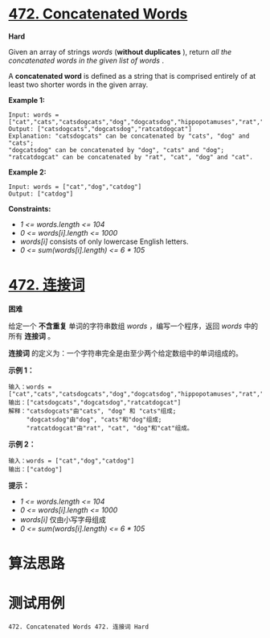 # [472. Concatenated Words][enTitle]

**Hard**

Given an array of strings  *words*  (**without duplicates** ), return  *all the concatenated words in the given list of*   *words* .

A **concatenated word**  is defined as a string that is comprised entirely of at least two shorter words in the given array.



**Example 1:** 

```
Input: words = ["cat","cats","catsdogcats","dog","dogcatsdog","hippopotamuses","rat","ratcatdogcat"]
Output: ["catsdogcats","dogcatsdog","ratcatdogcat"]
Explanation: "catsdogcats" can be concatenated by "cats", "dog" and "cats"; 
"dogcatsdog" can be concatenated by "dog", "cats" and "dog"; 
"ratcatdogcat" can be concatenated by "rat", "cat", "dog" and "cat".
```

**Example 2:** 

```
Input: words = ["cat","dog","catdog"]
Output: ["catdog"]

```



**Constraints:** 

-  *1 <= words.length <= 104*  
-  *0 <= words[i].length <= 1000*  
-  *words[i]*  consists of only lowercase English letters. 
-  *0 <= sum(words[i].length) <= 6 * 105* 


# [472. 连接词][cnTitle]

**困难**

给定一个 **不含重复** 单词的字符串数组  *words*  ，编写一个程序，返回  *words*  中的所有 **连接词**  。

**连接词**  的定义为：一个字符串完全是由至少两个给定数组中的单词组成的。



**示例 1：** 

```
输入：words = ["cat","cats","catsdogcats","dog","dogcatsdog","hippopotamuses","rat","ratcatdogcat"]
输出：["catsdogcats","dogcatsdog","ratcatdogcat"]
解释："catsdogcats"由"cats", "dog" 和 "cats"组成; 
     "dogcatsdog"由"dog", "cats"和"dog"组成; 
     "ratcatdogcat"由"rat", "cat", "dog"和"cat"组成。

```

**示例 2：** 

```
输入：words = ["cat","dog","catdog"]
输出：["catdog"]
```



**提示：** 

-  *1 <= words.length <= 104*  
-  *0 <= words[i].length <= 1000*  
-  *words[i]*  仅由小写字母组成 
-  *0 <= sum(words[i].length) <= 6 * 105* 




# 算法思路

# 测试用例
```
472. Concatenated Words 472. 连接词 Hard
```

[enTitle]: https://leetcode.com/problems/concatenated-words/
[cnTitle]: https://leetcode-cn.com/problems/concatenated-words/
